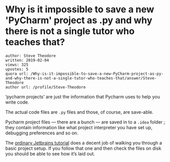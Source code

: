 # Why is it impossible to save a new 'PyCharm' project as .py and why there is not a single tutor who teaches that?

	author: Steve Theodore
	written: 2019-02-04
	views: 325
	upvotes: 5
	quora url: /Why-is-it-impossible-to-save-a-new-PyCharm-project-as-py-and-why-there-is-not-a-single-tutor-who-teaches-that/answer/Steve-Theodore
	author url: /profile/Steve-Theodore


‘pycharm projects’ are just the information that Pycharm uses to help you write code.

The actual code files are `.py` files and those, of course, are save-able.

Pycharm project files — there are a bunch — are saved in to a `.idea` folder ; they contain information like what project interpreter you have set up, debugging preferences and so on.

The [ordinary Jetbrains tutorial](https://www.jetbrains.com/help/pycharm/creating-and-running-your-first-python-project.html) does a decent job of walking you through a basic project setup. If you follow that one and then check the files on disk you should be able to see how it’s laid out.

